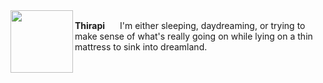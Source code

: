 <img align="left" height="100px" width="100px" src="https://cdna.artstation.com/p/assets/images/images/035/589/978/original/pixel-jeff-dream2.gif?1615369313">

**Thirapi** <img height="16px" src="https://thiraph.vercel.app/favicon.ico" />
I'm either sleeping, daydreaming, or trying to make sense of what's really going on while lying on a thin mattress to sink into dreamland.
